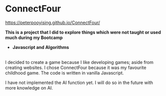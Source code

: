 # ConnectFour

https://peterpooyising.github.io/ConnectFour/

<strong>This is a project that I did to explore things which were not taught or used much during my Bootcamp 
- Javascript and Algorithms</strong><br><br>

I decided to create a game because I like developing games; aside from creating websites. I chose
ConnectFour because it was my favourite childhood game. The code is written in vanilla Javascript.

I have not implemented the AI function yet. I will do so in the future with more knowledge on AI.

